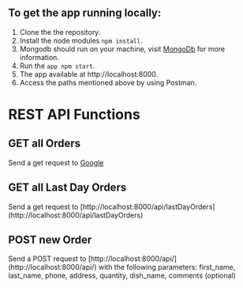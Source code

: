 <h2>To get the app running locally:</h2>

1. Clone the the repository.
2. Install the node modules <code>npm install</code>.
3. Mongodb should run on your machine, visit [MongoDb](https://www.mongodb.com/docs/manual/administration/install-community/) for more information.
3. Run the <code>app npm start</code>.
4. The app available at http://localhost:8000.
5. Access the paths mentioned above by using Postman.

<h1>REST API Functions</h1>
<h2>GET all Orders</h2>
Send a get request to <a href="http://localhost:8000/api/" target="_blank">Google</a> 
<h2>GET all Last Day Orders</h2>
Send a get request to [http://localhost:8000/api/lastDayOrders](http://localhost:8000/api/lastDayOrders)
<h2>POST new Order</h2>
Send a POST request to [http://localhost:8000/api/](http://localhost:8000/api/) with the following parameters:
  first_name, last_name, phone, address, quantity, dish_name, comments (optional)

